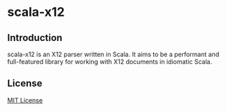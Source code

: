 # scala-x12

## Introduction

scala-x12 is an X12 parser written in Scala.  It aims to be a performant and full-featured library for working with X12 
documents in idiomatic Scala.

## License

[MIT License](http://ajsquared.mit-license.org)